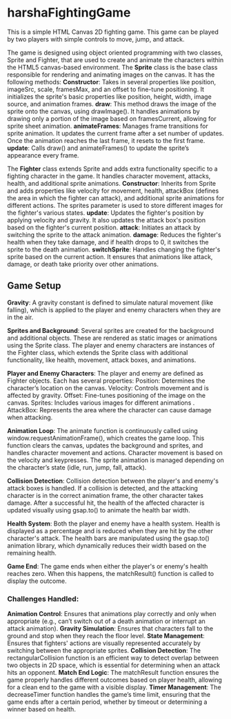 # harshaFightingGame

This is a simple HTML Canvas 2D fighting game. 
This game can be played by two players with simple controls to move, jump, and attack.

The game is designed using object oriented programming with two classes, Sprite and Fighter, that are used to create and animate the characters within the HTML5 canvas-based environment.
The **Sprite** class is the base class responsible for rendering and animating images on the canvas. It has the following methods:
**Constructor**: Takes in several properties like position, imageSrc, scale, framesMax, and an offset to fine-tune positioning. It initializes the sprite's basic properties like position, height, width, image source, and animation frames.
**draw**: This method draws the image of the sprite onto the canvas, using drawImage(). It handles animations by drawing only a portion of the image based on framesCurrent, allowing for sprite sheet animation.
**animateFrames**: Manages frame transitions for sprite animation. It updates the current frame after a set number of updates. Once the animation reaches the last frame, it resets to the first frame.
**update**: Calls draw() and animateFrames() to update the sprite’s appearance every frame.

The **Fighter** class extends Sprite and adds extra functionality specific to a fighting character in the game. It handles character movement, attacks, health, and additional sprite animations.
**Constructor**: Inherits from Sprite and adds properties like velocity for movement, health, attackBox (defines the area in which the fighter can attack), and additional sprite animations for different actions. The sprites parameter is used to store different images for the fighter's various states.
**update**: Updates the fighter's position by applying velocity and gravity. It also updates the attack box's position based on the fighter's current position.
**attack**: Initiates an attack by switching the sprite to the attack animation.
**damage**: Reduces the fighter's health when they take damage, and if health drops to 0, it switches the sprite to the death animation.
**switchSprite**: Handles changing the fighter's sprite based on the current action. It ensures that animations like attack, damage, or death take priority over other animations.

## Game Setup

**Gravity**:
A gravity constant is defined to simulate natural movement (like falling), which is applied to the player and enemy characters when they are in the air.

**Sprites and Background**:
Several sprites are created for the background and additional objects. These are rendered as static images or animations using the Sprite class.
The player and enemy characters are instances of the Fighter class, which extends the Sprite class with additional functionality, like health, movement, attack boxes, and animations.

**Player and Enemy Characters**:
The player and enemy are defined as Fighter objects. Each has several properties:
Position: Determines the character’s location on the canvas.
Velocity: Controls movement and is affected by gravity.
Offset: Fine-tunes positioning of the image on the canvas.
Sprites: Includes various images for different animations .
AttackBox: Represents the area where the character can cause damage when attacking.

**Animation Loop**:
The animate function is continuously called using window.requestAnimationFrame(), which creates the game loop.
This function clears the canvas, updates the background and sprites, and handles character movement and actions.
Character movement is based on the velocity and keypresses. The sprite animation is managed depending on the character’s state (idle, run, jump, fall, attack).

**Collision Detection**:
Collision detection between the player's and enemy's attack boxes is handled. If a collision is detected, and the attacking character is in the correct animation frame, the other character takes damage.
After a successful hit, the health of the affected character is updated visually using gsap.to() to animate the health bar width.

**Health System**:
Both the player and enemy have a health system. Health is displayed as a percentage and is reduced when they are hit by the other character's attack.
The health bars are manipulated using the gsap.to() animation library, which dynamically reduces their width based on the remaining health.

**Game End**:
The game ends when either the player's or enemy's health reaches zero. When this happens, the matchResult() function is called to display the outcome.

### Challenges Handled:
**Animation Control**: Ensures that animations play correctly and only when appropriate (e.g., can’t switch out of a death animation or interrupt an attack animation).
**Gravity Simulation**: Ensures that characters fall to the ground and stop when they reach the floor level.
**State Management**: Ensures that fighters' actions are visually represented accurately by switching between the appropriate sprites.
**Collision Detection**: The rectangularCollision function is an efficient way to detect overlap between two objects in 2D space, which is essential for determining when an attack hits an opponent.
**Match End Logic**: The matchResult function ensures the game properly handles different outcomes based on player health, allowing for a clean end to the game with a visible display.
**Timer Management**: The decreaseTimer function handles the game’s time limit, ensuring that the game ends after a certain period, whether by timeout or determining a winner based on health.
